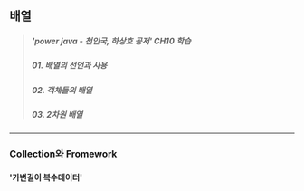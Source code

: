 ## 배열

> ##### 'power java - 천인국, 하상호 공저' CH10 학습
> ##### 01. 배열의 선언과 사용
> ##### 02. 객체들의 배열
> ##### 03. 2차원 배열
----------------------
### Collection와 Fromework
#### '가변길이 복수데이터'

